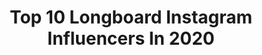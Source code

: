 ---
title: Top 10 Longboard Instagram Influencers In 2020
description: >-
  Find top longboard Instagram influencers in 2020. Most popular hashtags: #girlpower #longboarders #love #summertime.
platform: Instagram
profiles:
  - username: "longboard_universe_"
    fullname: >-
      Longboards
    location: ""
    followers: 17243
    engagement: 794
    commentsToLikes: 0.005807
    id: ck5q5hc0vsvm60i11g6pf5skd
    verified: false
    hashtags: "#friday, #december, #warm, #lake"
  - username: "sarawfc"
    fullname: >-
      Sara Watanabe 🌵🌻
    location: "Brazil"
    followers: 19638
    engagement: 651
    commentsToLikes: 0.034628
    id: ck6txd3ahx5ol0j71sbb675k9
    verified: false
    hashtags: "#ficaareflex, #tiktok, #tiktokbrasil, #challenge"
  - username: "katevoynova"
    fullname: >-
      KATE VOYNOVA: Longboard & Fun
    location: "Russia"
    followers: 117732
    engagement: 566
    commentsToLikes: 0.014614
    id: ck0vx2akxwsf70i19ci3xcct4
    verified: false
    hashtags: ""
  - username: "rawr_its_wynter"
    fullname: >-
      Wynter
    location: "Canada"
    followers: 51820
    engagement: 382
    commentsToLikes: 0.021733
    id: ckaotii40w2640i78cvo71b7m
    verified: false
    hashtags: "#scenequeen, #grunge, #halfandhalfhair, #bluehair"
  - username: "florachristin"
    fullname: >-
      Flora Christin Butarbutar
    location: "Indonesia"
    followers: 37362
    engagement: 514
    commentsToLikes: 0.013214
    id: ck0uacy5ybycu0i19boqmv7jv
    verified: false
    hashtags: "#odyseaplank, #coronavirus, #prayforchina"
  - username: "rickydangos"
    fullname: >-
      Dangos
    location: "Indonesia"
    followers: 5385
    engagement: 457
    commentsToLikes: 0.084624
    id: ck5zj7bqbh2nu0i14ymwhzpm5
    verified: false
    hashtags: "#jalanjalan, #rip, #staystrong, #gasspoll"
  - username: "tulliodalpiaz"
    fullname: >-
      Tullio Dalpiaz
    location: "Brazil"
    followers: 2758
    engagement: 1485
    commentsToLikes: 0.055479
    id: ck5bub7d6hh510i11pp372u7c
    verified: false
    hashtags: "#oldiscool, #surfphotograph, #frankzappa, #surfinglife"
  - username: "roxanelds"
    fullname: >-
      Roxane Lucas
    location: "France"
    followers: 10130
    engagement: 1154
    commentsToLikes: 0.030041
    id: ck5py99hmuwti0i11ur4vqdva
    verified: false
    hashtags: "#monsterenergy, #chilling, #bluesky, #nixonwatch"
  - username: "sylvia_mena24"
    fullname: >-
      𝓢𝔂𝓵𝓿𝓲𝓪 💚
    location: "United States"
    followers: 6697
    engagement: 755
    commentsToLikes: 0.061867
    id: ckap94e2ar3pn0i78gxn1m514
    verified: false
    hashtags: "#california, #love, #slidegloves, #staysafe"
  - username: "solangiecz"
    fullname: >-
      Sol Castro ☀️
    location: "Spain"
    followers: 2796
    engagement: 3218
    commentsToLikes: 0.030990
    id: ck5zjhxp4hmjl0i14dcw6hjtt
    verified: false
    hashtags: "#stationteam, #somethingishappeningxls, #creamgrip, #stationtrucks"
---